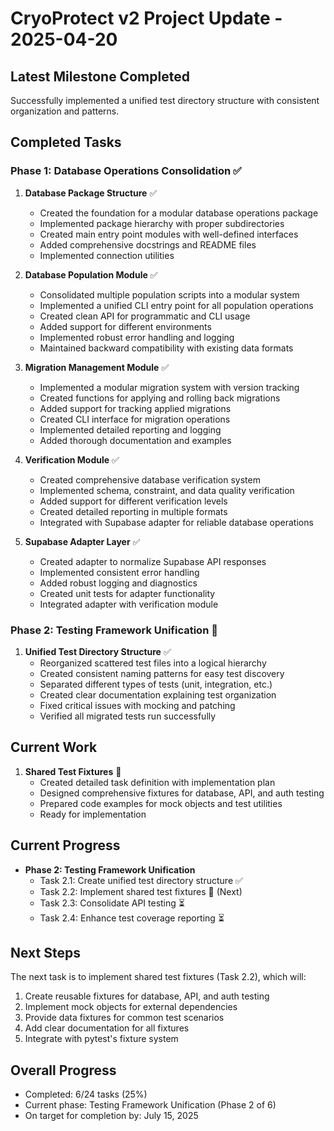 # CryoProtect v2 Project Update - 2025-04-20

## Latest Milestone Completed
Successfully implemented a unified test directory structure with consistent organization and patterns.

## Completed Tasks

### Phase 1: Database Operations Consolidation ✅
1. **Database Package Structure** ✅
   - Created the foundation for a modular database operations package
   - Implemented package hierarchy with proper subdirectories
   - Created main entry point modules with well-defined interfaces
   - Added comprehensive docstrings and README files
   - Implemented connection utilities

2. **Database Population Module** ✅
   - Consolidated multiple population scripts into a modular system
   - Implemented a unified CLI entry point for all population operations
   - Created clean API for programmatic and CLI usage
   - Added support for different environments
   - Implemented robust error handling and logging
   - Maintained backward compatibility with existing data formats

3. **Migration Management Module** ✅
   - Implemented a modular migration system with version tracking
   - Created functions for applying and rolling back migrations
   - Added support for tracking applied migrations
   - Created CLI interface for migration operations
   - Implemented detailed reporting and logging
   - Added thorough documentation and examples

4. **Verification Module** ✅
   - Created comprehensive database verification system
   - Implemented schema, constraint, and data quality verification
   - Added support for different verification levels 
   - Created detailed reporting in multiple formats
   - Integrated with Supabase adapter for reliable database operations

5. **Supabase Adapter Layer** ✅
   - Created adapter to normalize Supabase API responses
   - Implemented consistent error handling
   - Added robust logging and diagnostics
   - Created unit tests for adapter functionality
   - Integrated adapter with verification module

### Phase 2: Testing Framework Unification 🔄
1. **Unified Test Directory Structure** ✅
   - Reorganized scattered test files into a logical hierarchy
   - Created consistent naming patterns for easy test discovery
   - Separated different types of tests (unit, integration, etc.)
   - Created clear documentation explaining test organization
   - Fixed critical issues with mocking and patching
   - Verified all migrated tests run successfully

## Current Work

1. **Shared Test Fixtures** 🔄
   - Created detailed task definition with implementation plan
   - Designed comprehensive fixtures for database, API, and auth testing
   - Prepared code examples for mock objects and test utilities
   - Ready for implementation

## Current Progress

- **Phase 2: Testing Framework Unification**
  - Task 2.1: Create unified test directory structure ✅
  - Task 2.2: Implement shared test fixtures 🔄 (Next)
  - Task 2.3: Consolidate API testing ⏳
  - Task 2.4: Enhance test coverage reporting ⏳

## Next Steps

The next task is to implement shared test fixtures (Task 2.2), which will:
1. Create reusable fixtures for database, API, and auth testing
2. Implement mock objects for external dependencies
3. Provide data fixtures for common test scenarios
4. Add clear documentation for all fixtures
5. Integrate with pytest's fixture system

## Overall Progress

- Completed: 6/24 tasks (25%)
- Current phase: Testing Framework Unification (Phase 2 of 6)
- On target for completion by: July 15, 2025